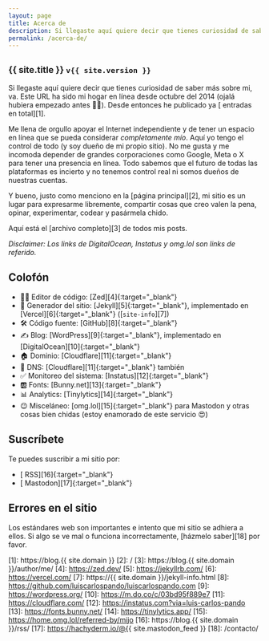 ```yaml
---
layout: page
title: Acerca de
description: Si llegaste aquí quiere decir que tienes curiosidad de saber más sobre mi, va. Este URL ha sido mi hogar en línea desde octubre del 2014 (ojalá hubiera empezado antes 🤦‍♂️). Desde entonces he publicado ya (abre este link para ver el número) entradas en total. Me llena de orgullo apoyar el Internet independiente y de tener un espacio en línea que se pueda considerar *completamente mío*. Aquí yo tengo el control de todo (y soy dueño de mi propio sitio). No me gusta y me incomoda depender de grandes corporaciones como Google, Meta o X para tener una presencia en línea. Todo sabemos que el futuro de todas las plataformas es incierto y no tenemos control real ni somos dueños de nuestras cuentas. Y bueno, justo como menciono en la página principal, mi sitio es un lugar para expresarme libremente, compartir cosas que creo valen la pena, opinar, experimentar, codear y pasármela chido.
permalink: /acerca-de/
---
```


<h2 class="subtitulo text-center"><small>{{ site.title }} <code>v{{ site.version }}</code></small></h2>

Si llegaste aquí quiere decir que tienes curiosidad de saber más sobre mi, va. Este URL ha sido mi hogar en línea desde octubre del 2014 (ojalá hubiera empezado antes 🤦‍♂️). Desde entonces he publicado ya [<span id="contador-posts"></span> entradas en total][1].

Me llena de orgullo apoyar el Internet independiente y de tener un espacio en línea que se pueda considerar *completamente mío*. Aquí yo tengo el control de todo (y soy dueño de mi propio sitio). No me gusta y me incomoda depender de grandes corporaciones como Google, Meta o X para tener una presencia en línea. Todo sabemos que el futuro de todas las plataformas es incierto y no tenemos control real ni somos dueños de nuestras cuentas.

Y bueno, justo como menciono en la [página principal][2], mi sitio es un lugar para expresarme libremente, compartir cosas que creo valen la pena, opinar, experimentar, codear y pasármela chido.

Aquí está el [archivo completo][3] de todos mis posts.

*Disclaimer: Los links de DigitalOcean, Instatus y omg.lol son links de referido.*

## Colofón

- 👨‍💻 Editor de código: [Zed][4]{:target="_blank"}
- 🤖 Generador del sitio: [Jekyll][5]{:target="_blank"}, implementado en [Vercel][6]{:target="_blank"} ([<code>site-info</code>][7])
- 🛠️ Código fuente: [GitHub][8]{:target="_blank"}
- ✍️ Blog: [WordPress][9]{:target="_blank"}, implementado en [DigitalOcean][10]{:target="_blank"}
- 🏠 Dominio: [Cloudflare][11]{:target="_blank"}
- 🛜 DNS: [Cloudflare][11]{:target="_blank"} también
- ✅ Monitoreo del sistema: [Instatus][12]{:target="_blank"}
- 🆎 Fonts: [Bunny.net][13]{:target="_blank"}
- 📊 Analytics: [Tinylytics][14]{:target="_blank"}
- 😉 Misceláneo: [omg.lol][15]{:target="_blank"} para Mastodon y otras cosas bien chidas (estoy enamorado de este servicio 😍)

## Suscríbete

Te puedes suscribir a mi sitio por:
- [<i class="fas fa-rss"></i> RSS][16]{:target="_blank"}
- [<i class="fa-brands fa-mastodon"></i> Mastodon][17]{:target="_blank"}

## Errores en el sitio

Los estándares web son importantes e intento que mi sitio se adhiera a ellos. Si algo se ve mal o funciona incorrectamente, [házmelo saber][18] por favor.

[1]: https://blog.{{ site.domain }}
[2]: /
[3]: https://blog.{{ site.domain }}/author/me/
[4]: https://zed.dev/
[5]: https://jekyllrb.com/
[6]: https://vercel.com/
[7]: https://{{ site.domain }}/jekyll-info.html
[8]: https://github.com/luiscarlospando/luiscarlospando.com
[9]: https://wordpress.org/
[10]: https://m.do.co/c/03bd95f889e7
[11]: https://cloudflare.com/
[12]: https://instatus.com?via=luis-carlos-pando
[13]: https://fonts.bunny.net/
[14]: https://tinylytics.app/
[15]: https://home.omg.lol/referred-by/mijo
[16]: https://blog.{{ site.domain }}/rss/
[17]: https://hachyderm.io/@{{ site.mastodon_feed }}
[18]: /contacto/
